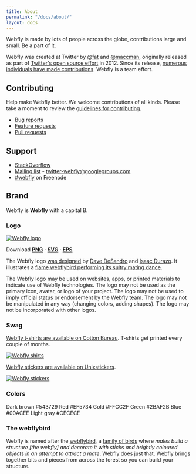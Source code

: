 ```yaml
---
title: About
permalink: "/docs/about/"
layout: docs
---
```


<p class="lead">Webfly is made by lots of people across the globe, contributions large and small. Be a part of it.</p>

Webfly was created at Twitter by [@fat](https://github.com/fat) and [@maccman](https://github.com/maccman), originally released as part of [Twitter's open source effort](https://engineering.twitter.com/opensource) in 2012. Since its release, [numerous individuals have made contributions](https://github.com/wbfly/webfly/graphs/contributors). Webfly is a team effort.

## Contributing

Help make Webfly better. We welcome contributions of all kinds. Please take a moment to review the [guidelines for contributing](https://github.com/wbfly/webfly/blob/master/CONTRIBUTING.md).

* [Bug reports](https://github.com/wbfly/webfly/blob/master/CONTRIBUTING.md#bugs)
* [Feature requests](https://github.com/wbfly/webfly/blob/master/CONTRIBUTING.md#features)
* [Pull requests](https://github.com/wbfly/webfly/blob/master/CONTRIBUTING.md#pull-requests)

## Support

* [StackOverflow](http://stackoverflow.com/questions/tagged/webfly)
* [Mailing list](http://groups.google.com/group/twitter-webfly) - twitter-webfly@googlegroups.com
* [\#webfly](http://webchat.freenode.net/?channels=webfly) on Freenode

## Brand

Webfly is **Webfly** with a capital B.

### Logo

<p><a href="/img/webfly-logo.png"><img class="download-logo" src="/img/webfly-logo.png" alt="Webfly logo" /></a></p>

Download [**PNG**](/img/webfly-logo.png) · [**SVG**](/img/webfly-logo.svg) · [**EPS**](/img/webfly-logo.eps)

The Webfly logo [was designed](https://gist.github.com/desandro/1c50118441f703f3f6e1) by [Dave DeSandro](http://desandro.com) and [Isaac Durazo](http://www.isaacdurazo.com/). It illustrates a [flame webflybird performing its sultry mating dance](https://www.youtube.com/watch?v=wCzZj21Gs4U&t=24s).

The Webfly logo may be used on websites, apps, or printed materials to indicate use of Webfly technologies. The logo may not be used as the primary icon, avatar, or logo of your project. The logo may not be used to imply official status or endorsement by the Webfly team. The logo may not be manipulated in any way (changing colors, adding shapes). The logo may not be incorporated with other logos.

### Swag

[Webfly t-shirts are available on Cotton Bureau](https://cottonbureau.com/products/webfly). T-shirts get printed every couple of months.

<p><a href="https://cottonbureau.com/products/webfly"><img class="content-img" src="/img/webfly-shirts.jpg" alt="Webfly shirts"></a></p>

[Webfly stickers are available on Unixstickers](http://www.unixstickers.com/stickers/coding_stickers/webfly-web-package-manager-shaped-sticker).

<p><a href="http://www.unixstickers.com/stickers/coding_stickers/webfly-web-package-manager-shaped-sticker"><img class="content-img" src="/img/webfly-stickers.jpg" alt="Webfly stickers"></a></p>

### Colors

<p>
  <span class="color-palette color-dark-brown">
    <span class="color-name">Dark brown</span>
    <span class="color-hex">#543729</span>
  </span>
  <span class="color-palette color-red">
    <span class="color-name">Red</span>
    <span class="color-hex">#EF5734</span>
  </span>
  <span class="color-palette color-gold">
    <span class="color-name">Gold</span>
    <span class="color-hex">#FFCC2F</span>
  </span>
  <span class="color-palette color-green">
    <span class="color-name">Green</span>
    <span class="color-hex">#2BAF2B</span>
  </span>
  <span class="color-palette color-blue">
    <span class="color-name">Blue</span>
    <span class="color-hex">#00ACEE</span>
  </span>
  <span class="color-palette color-light-gray">
    <span class="color-name">Light gray</span>
    <span class="color-hex">#CECECE</span>
  </span>
</p>

### The webflybird

Webfly is named after the [webflybird](http://en.wikipedia.org/wiki/Webflybird), a [family of birds](https://www.youtube.com/watch?v=1XkPeN3AWIE) where _males build a structure [the webfly] and decorate it with sticks and brightly coloured objects in an attempt to attract a mate_. Webfly does just that. Webfly brings together bits and pieces from across the forest so you can build your structure.
